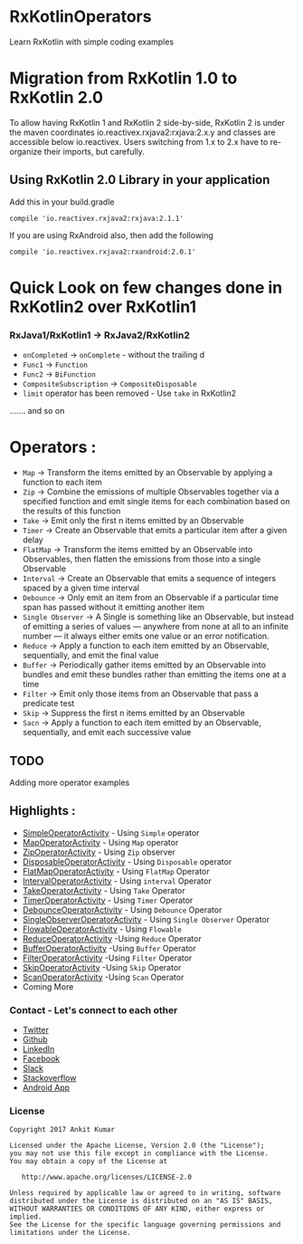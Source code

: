 # RxKotlinOperators

Learn RxKotlin with simple coding examples


# Migration from RxKotlin 1.0 to RxKotlin 2.0

To allow having RxKotlin 1 and RxKotlin 2 side-by-side, RxKotlin 2 is under the maven coordinates io.reactivex.rxjava2:rxjava:2.x.y and classes are accessible below io.reactivex.
Users switching from 1.x to 2.x have to re-organize their imports, but carefully.

## Using RxKotlin 2.0 Library in your application

Add this in your build.gradle

`compile 'io.reactivex.rxjava2:rxjava:2.1.1'`

If you are using RxAndroid also, then add the following

`compile 'io.reactivex.rxjava2:rxandroid:2.0.1'`

# Quick Look on few changes done in RxKotlin2 over RxKotlin1

### RxJava1/RxKotlin1 -> RxJava2/RxKotlin2

* `onCompleted` -> `onComplete` - without the trailing d
* `Func1` -> `Function`
* `Func2` -> `BiFunction`
* `CompositeSubscription` -> `CompositeDisposable`
* `limit` operator has been removed - Use `take` in RxKotlin2

....... and so on

# Operators :
* `Map` -> Transform the items emitted by an Observable by applying a function to each item
* `Zip` -> Combine the emissions of multiple Observables together via a specified function and emit single items for each combination based on the results of this function
* `Take` -> Emit only the first n items emitted by an Observable
* `Timer` -> Create an Observable that emits a particular item after a given delay
* `FlatMap` -> Transform the items emitted by an Observable into Observables, then flatten the emissions from those into a single Observable
* `Interval` -> Create an Observable that emits a sequence of integers spaced by a given time interval
* `Debounce` -> Only emit an item from an Observable if a particular time span has passed without it emitting another item
* `Single Observer` -> A Single is something like an Observable, but instead of emitting a series of values — anywhere from none at all to an infinite number — it always either emits one value or an error notification.
* `Reduce` -> Apply a function to each item emitted by an Observable, sequentially, and emit the final value
* `Buffer` -> Periodically gather items emitted by an Observable into bundles and emit these bundles rather than emitting the items one at a time
* `Filter` -> Emit only those items from an Observable that pass a predicate test
* `Skip` -> Suppress the first n items emitted by an Observable
* `Sacn` -> Apply a function to each item emitted by an Observable, sequentially, and emit each successive value

## TODO

Adding more operator examples

## Highlights :
* [SimpleOperatorActivity](https://github.com/AnkitDroidGit/RxJava-RxKotlin-Android-Samples/blob/master/app/src/main/java/com/freeankit/rxjava2samples/ui/operators/SimpleOperatorActivity.kt) - Using `Simple` operator
* [MapOperatorActivity](https://github.com/AnkitDroidGit/RxJava-RxKotlin-Android-Samples/blob/master/app/src/main/java/com/freeankit/rxjava2samples/ui/operators/MapOperatorActivity.kt) - Using `Map` operator
* [ZipOperatorActivity](https://github.com/AnkitDroidGit/RxJava-RxKotlin-Android-Samples/blob/master/app/src/main/java/com/freeankit/rxjava2samples/ui/operators/ZipOperatorActivity.kt) - Using `Zip` observer
* [DisposableOperatorActivity](https://github.com/AnkitDroidGit/RxJava-RxKotlin-Android-Samples/blob/master/app/src/main/java/com/freeankit/rxjava2samples/ui/operators/DisposableOperatorActivity.kt) - Using `Disposable` operator
* [FlatMapOperatorActivity](https://github.com/AnkitDroidGit/RxJava-RxKotlin-Android-Samples/blob/master/app/src/main/java/com/freeankit/rxjava2samples/ui/operators/FlatMapOperatorActivity.kt) - Using `FlatMap` Operator
* [IntervalOperatorActivity](https://github.com/AnkitDroidGit/RxJava-RxKotlin-Android-Samples/blob/master/app/src/main/java/com/freeankit/rxjava2samples/ui/operators/IntervalOperatorActivity.kt) - Using `interval` Operator
* [TakeOperatorActivity](https://github.com/AnkitDroidGit/RxJava-RxKotlin-Android-Samples/blob/master/app/src/main/java/com/freeankit/rxjava2samples/ui/operators/TakeOperatorActivity.kt) - Using `Take` Operator
* [TimerOperatorActivity](https://github.com/AnkitDroidGit/RxJava-RxKotlin-Android-Samples/blob/master/app/src/main/java/com/freeankit/rxjava2samples/ui/operators/TimerOperatorActivity.kt) - Using `Timer` Operator
* [DebounceOperatorActivity](https://github.com/AnkitDroidGit/RxJava-RxKotlin-Android-Samples/blob/master/app/src/main/java/com/freeankit/rxjava2samples/ui/operators/DebounceOperatorActivity.kt) - Using `Debounce` Operator
* [SingleObserverOperatorActivity](https://github.com/AnkitDroidGit/RxJava-RxKotlin-Android-Samples/blob/master/app/src/main/java/com/freeankit/rxjava2samples/ui/operators/SingleObserverOperatorActivity.kt) - Using `Single Observer` Operator
* [FlowableOperatorActivity](https://github.com/AnkitDroidGit/RxJava-RxKotlin-Android-Samples/blob/master/app/src/main/java/com/freeankit/rxjava2samples/ui/operators/FlowableOperatorActivity.kt) - Using `Flowable`
* [ReduceOperatorActivity](https://github.com/AnkitDroidGit/RxJava-RxKotlin-Android-Samples/blob/master/app/src/main/java/com/freeankit/rxjava2samples/ui/operators/ReduceOperatorActivity.kt) -Using `Reduce` Operator 
* [BufferOperatorActivity](https://github.com/AnkitDroidGit/RxJava-RxKotlin-Android-Samples/blob/master/app/src/main/java/com/freeankit/rxjava2samples/ui/operators/BufferOperatorActivity.kt) -Using `Buffer` Operator 
* [FilterOperatorActivity](https://github.com/AnkitDroidGit/RxJava-RxKotlin-Android-Samples/blob/master/app/src/main/java/com/freeankit/rxjava2samples/ui/operators/FilterOperatorActivity.kt) -Using `Filter` Operator 
* [SkipOperatorActivity](https://github.com/AnkitDroidGit/RxJava-RxKotlin-Android-Samples/blob/master/app/src/main/java/com/freeankit/rxjava2samples/ui/operators/SkipOperatorActivity.kt) -Using `Skip` Operator 
* [ScanOperatorActivity](https://github.com/AnkitDroidGit/RxJava-RxKotlin-Android-Samples/blob/master/app/src/main/java/com/freeankit/rxjava2samples/ui/operators/ScanOperatorActivity.kt) -Using `Scan` Operator 
* Coming More

### Contact - Let's connect to each other
- [Twitter](https://twitter.com/KumarAnkitRKE)
- [Github](https://github.com/AnkitDroidGit)
- [LinkedIn](https://www.linkedin.com/in/kumarankitkumar/)
- [Facebook](https://www.facebook.com/freeankit)
- [Slack](https://ankitdroid.slack.com)
- [Stackoverflow](https://stackoverflow.com/users/3282461/android)
- [Android App](https://play.google.com/store/apps/details?id=com.freeankit.ankitprofile)


### License

    Copyright 2017 Ankit Kumar
    
    Licensed under the Apache License, Version 2.0 (the "License");
    you may not use this file except in compliance with the License.
    You may obtain a copy of the License at

       http://www.apache.org/licenses/LICENSE-2.0

    Unless required by applicable law or agreed to in writing, software
    distributed under the License is distributed on an "AS IS" BASIS,
    WITHOUT WARRANTIES OR CONDITIONS OF ANY KIND, either express or implied.
    See the License for the specific language governing permissions and
    limitations under the License.
